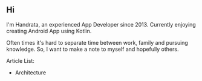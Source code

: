 ## Hi

I'm Handrata, an experienced App Developer since 2013. Currently enjoying creating Android App using Kotlin.

Often times it's hard to separate time between work, family and pursuing knowledge. So, I want to make a note to myself and hopefully others.

Article List:
- Architecture

